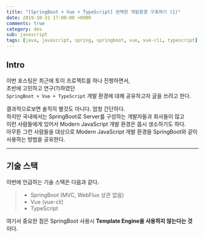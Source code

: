 ```yaml
---
title: "[SpringBoot + Vue + TypeScript] 완벽한 개발환경 구축하기 (1)"
date: 2019-10-31 17:00:00 +0900
comments: true
category: dev
sub: javascript
tags: [java, javascript, spring, springboot, vue, vue-cli, typescript]
---
```


## Intro
이번 포스팅은 최근에 토이 프로젝트를 하나 진행하면서,  
초반에 고민하고 연구(?)하였던  
`SpringBoot + Vue + TypeScript` 개발 환경에 대해 공유하고자 글을 쓰려고 한다.

결과적으로보면 솔직히 별것도 아니다. 엄청 간단하다.  
하지만 국내에서는 SpringBoot로 Server를 구성하는 개발자들과 회사들이 많고  
이런 사람들에게 있어서 Modern JavaScript 개발 환경은 몹시 생소하기도 하다.  
아무튼 그런 사람들을 대상으로 Modern JavaScript 개발 환경을 SpringBoot와 같이 사용하는 방법을 공유한다.

---

## 기술 스택
이번에 언급하는 기술 스택은 다음과 같다.

> * SpringBoot (MVC, WebFlux 상관 없음)
> * Vue (vue-cli)
> * TypeScript

여기서 중요한 점은 SpringBoot 사용시 **Template Engine을 사용하지 않는다는 것** 이다.  